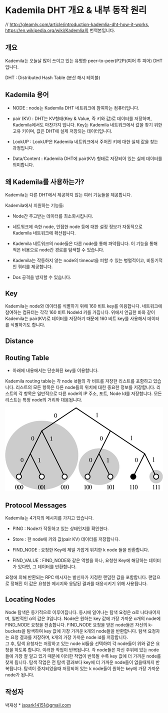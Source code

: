# Kademila DHT 개요 & 내부 동작 원리

// http://gleamly.com/article/introduction-kademlia-dht-how-it-works, https://en.wikipedia.org/wiki/Kademlia의 번역본입니다.

## 개요

Kademila는 오늘날 많이 쓰이고 있는 유명한 peer-to-peer(P2P)(피어 투 피어) DHT입니다.

DHT : Distributed Hash Table (분산 해시 테이블)

## Kademila 용어

* NODE : node는 Kademila DHT 네트워크에 참여하는 컴퓨터입니다.

* pair (KV) : DHT는 KV형태(Key & Value, 즉 키와 값)로 데이터를 저장하며, Kademila에서도 마찬가지 입니다. Key는 Kademila 네트워크에서 값을 찾기 위한 고유 키이며, 값은 DHT에 실제 저장되는 데이터입니다.

* LookUP : LookUP은 Kademila 네트워크에서 주어진 키에 대한 실제 값을 찾는 과정입니다.

* Data/Content : Kademila DHT에 pair(KV) 형태로 저장되어 있는 실제 데이터를 의미합니다.

## 왜 Kademila를 사용하는가?
 
 Kademila는 다른 DHT에서 제공하지 않는 여러 기능들을 제공합니다.

 Kademila에서 지원하는 기능들: 

* Node간 주고받는 데이터를 최소화시킵니다.

* 네트워크에 속한 node, 인접한 node 등에 대한 설정 정보가 자동적으로 Kademila 네트워크에 확산됩니다.

* Kademila 네트워크의 node들은 다른 node를 통해 파악됩니다. 이 기능을 통해 적은 비용으로 node간 경로를 탐색할 수 있습니다. 

* Kademila는 작동하지 않는 node의 timeout을 피할 수 있는 병렬적이고, 비동기적인 쿼리를 제공합니다.

* Dos 공격을 방지할 수 있습니다.


## Key

 Kademila는 node와 데이터를 식별하기 위해 160 비트 key를 이용합니다. 네트워크에 참여하는 컴퓨터는 각각 160 비트 NodeId 키를 가집니다. 위에서 언급한 바와 같이 Kademila는 pair(KV)로 데이터를 저장하기 때문에 160 비트 key를 사용해서 데이터를 식별하기도 합니다.

## Distance



## Routing Table
 * 아래에 내용에서는 단순화된 key를 이용합니다.

 Kademila routing table는 각 node id들의 각 비트를 저장한 리스트를 포함하고 있습니다. 리스트의 모든 항목은 다른 node들의 위치에 대한 중요한 정보를 저장합니다. 리스트의 각 항목은 일반적으로 다른 node의 IP 주소, 포트, Node Id를 저장합니다. 
  모든 리스트는 특정 node의 거리와 대응됩니다. 

![DHT_ex1](./images/Dht_example_SVG.png)

## Protocol Messages

 Kademila는 4가지의 메시지를 가지고 있습니다. 

* PING : Node가 작동하고 있는 상태인지를 확인한다.

* Store : 한 node에 키와 값(pair KV) 데이터를 저장합니다.

* FIND_NODE : 요청한 Key에 제일 가깝게 위치한 k node 들을 반환합니다.

* FIND_VALUE : FIND_NODE와 같은 역할을 하나, 요청한 Key에 해당하는 데이터가 있다면, 그 데이터를 반환합니다. 

 요청에 의해 반환되는 RPC 메시지는 발신자가 지정한 랜덤한 값을 포함합니다. 랜덤으로 정해진 이 값은 요청한 메시지와 응답된 결과를 대응시키기 위해 사용됩니다. 


 ## Locating Nodes 

 Node 탐색은 동기적으로 이루어집니다. 동시에 일어나는 탐색 요청은 α로 나타내어지며, 일반적인 α의 값은 3입니다. Node은 원하는 key 값에 가장 가까운 α개의 node에 FIND_NODE 요청을 전송합니다. FIND_NODE 요청을 받은 node들은 자신의 k-buckets을 탐색하여 key 값에 가장 가까운 k개의 node들을 반환합니다. 탐색 요청자는 요청 결과를 저장하며, k개의 가장 가까운 node id를 저장합니다.  
  그 후, 탐색 요청자는 저장하고 있는 node id들을 선택하여 각 node들이 위와 같은 요청을 하도록 합니다. 이러한 작업이 반복됩니다. 각 node들은 자신 주위에 있는 node들에 가장 잘 알고 있기 때문에 이러한 작업이 반복될 수록 key 값에 더 가까운 node를 찾게 됩니다.
탐색 작업은 전 탐색 결과보다 key에 더 가까운 node들이 없을때까지 반복됩니다. 탐색이 중지되었을때 저장되어 있는 k node들이 원하는 key에 가장 가까운 node가 됩니다.


## 작성자

박재성
	* jspark14151@gmail.com






